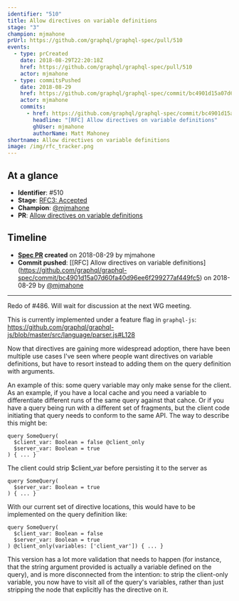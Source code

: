 ```yaml
---
identifier: "510"
title: Allow directives on variable definitions
stage: "3"
champion: mjmahone
prUrl: https://github.com/graphql/graphql-spec/pull/510
events:
  - type: prCreated
    date: 2018-08-29T22:20:18Z
    href: https://github.com/graphql/graphql-spec/pull/510
    actor: mjmahone
  - type: commitsPushed
    date: 2018-08-29
    href: https://github.com/graphql/graphql-spec/commit/bc4901d15a07d60fa40d96ee6f299277af449fc5
    actor: mjmahone
    commits:
      - href: https://github.com/graphql/graphql-spec/commit/bc4901d15a07d60fa40d96ee6f299277af449fc5
        headline: "[RFC] Allow directives on variable definitions"
        ghUser: mjmahone
        authorName: Matt Mahoney
shortname: Allow directives on variable definitions
image: /img/rfc_tracker.png
---
```


## At a glance

- **Identifier**: #510
- **Stage**: [RFC3: Accepted](https://github.com/graphql/graphql-spec/blob/main/CONTRIBUTING.md#stage-3-accepted)
- **Champion**: [@mjmahone](https://github.com/mjmahone)
- **PR**: [Allow directives on variable definitions](https://github.com/graphql/graphql-spec/pull/510)

<!-- BEGIN_CUSTOM_TEXT -->



<!-- END_CUSTOM_TEXT -->

## Timeline

- **[Spec PR](https://github.com/graphql/graphql-spec/pull/510) created** on 2018-08-29 by mjmahone
- **Commit pushed**: [\[RFC] Allow directives on variable definitions](https://github.com/graphql/graphql-spec/commit/bc4901d15a07d60fa40d96ee6f299277af449fc5) on 2018-08-29 by [@mjmahone](https://github.com/mjmahone)

<!-- VERBATIM -->

---

Redo of #486. Will wait for discussion at the next WG meeting. 

This is currently implemented under a feature flag in `graphql-js`: https://github.com/graphql/graphql-js/blob/master/src/language/parser.js#L128

Now that directives are gaining more widespread adoption, there have been multiple use cases I've seen where people want directives on variable definitions, but have to resort instead to adding them on the query definition with arguments.

An example of this: some query variable may only make sense for the client. As an example, if you have a local cache and you need a variable to differentiate different runs of the same query against that cahce. Or if you have a query being run with a different set of fragments, but the client code initiating that query needs to conform to the same API. The way to describe this might be:

```
query SomeQuery(
  $client_var: Boolean = false @client_only
  $server_var: Boolean = true
) { ... }
```
The client could strip $client_var​ before persisting it to the server as

```
query SomeQuery(
  $server_var: Boolean = true
) { ... }
```

With our current set of directive locations, this would have to be implemented on the query definition like:

```
query SomeQuery(
  $client_var: Boolean = false
  $server_var: Boolean = true
) @client_only(variables: ['client_var']) { ... }
```

This version has a lot more validation that needs to happen (for instance, that the string argument provided is actually a variable defined on the query), and is more disconnected from the intention: to strip the client-only variable, you now have to visit all of the query's variables, rather than just stripping the node that explicitly has the directive on it.
